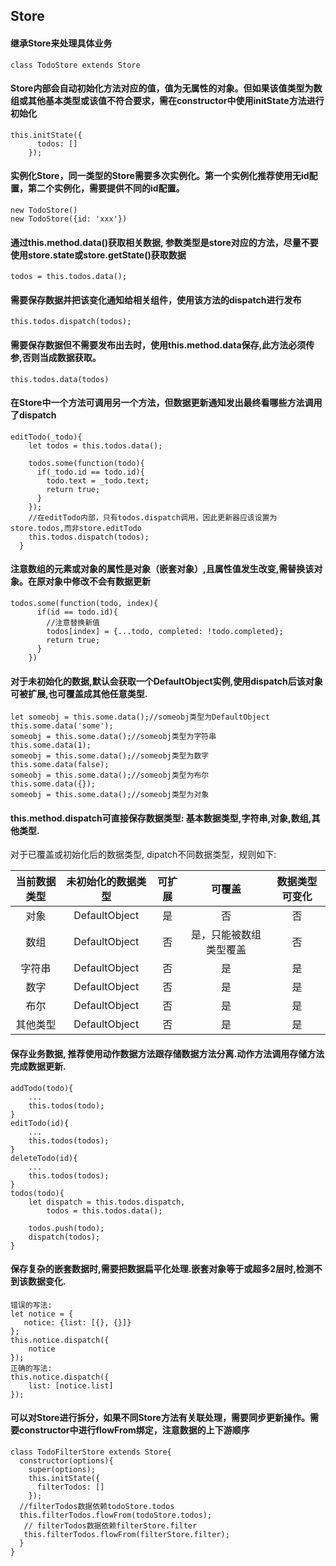 ## Store
 
#### 继承Store来处理具体业务 

```
class TodoStore extends Store
```

#### Store内部会自动初始化方法对应的值，值为无属性的对象。但如果该值类型为数组或其他基本类型或该值不符合要求，需在constructor中使用initState方法进行初始化

```
this.initState({
      todos: []
    });
``` 

#### 实例化Store，同一类型的Store需要多次实例化。第一个实例化推荐使用无id配置，第二个实例化，需要提供不同的id配置。


```
new TodoStore()
new TodoStore({id: 'xxx'})
```

#### 通过this.method.data()获取相关数据, 参数类型是store对应的方法，尽量不要使用store.state或store.getState()获取数据

```
todos = this.todos.data();
```

#### 需要保存数据并把该变化通知给相关组件，使用该方法的dispatch进行发布

```
this.todos.dispatch(todos);
```

#### 需要保存数据但不需要发布出去时，使用this.method.data保存,此方法必须传参,否则当成数据获取。

```
this.todos.data(todos)
```

#### 在Store中一个方法可调用另一个方法，但数据更新通知发出最终看哪些方法调用了dispatch

```
editTodo(_todo){
    let todos = this.todos.data();

    todos.some(function(todo){
      if(_todo.id == todo.id){
        todo.text = _todo.text;
        return true;
      }
    });
    //在editTodo内部，只有todos.dispatch调用，因此更新器应该设置为store.todos,而非store.editTodo
    this.todos.dispatch(todos);
  }
```

#### 注意数组的元素或对象的属性是对象（嵌套对象）,且属性值发生改变,需替换该对象。在原对象中修改不会有数据更新

```
todos.some(function(todo, index){
      if(id == todo.id){
        //注意替换新值
        todos[index] = {...todo, completed: !todo.completed};
        return true;
      }
    })
```

#### 对于未初始化的数据,默认会获取一个DefaultObject实例,使用dispatch后该对象可被扩展,也可覆盖成其他任意类型.

```
let someobj = this.some.data();//someobj类型为DefaultObject
this.some.data('some'); 
someobj = this.some.data();//someobj类型为字符串
this.some.data(1); 
someobj = this.some.data();//someobj类型为数字
this.some.data(false); 
someobj = this.some.data();//someobj类型为布尔
this.some.data({}); 
someobj = this.some.data();//someobj类型为对象
```

#### this.method.dispatch可直接保存数据类型: 基本数据类型,字符串,对象,数组,其他类型.
对于已覆盖或初始化后的数据类型, dipatch不同数据类型，规则如下:

| 当前数据类型 | 未初始化的数据类型 | 可扩展 | 可覆盖 | 数据类型可变化 |
| :-: | :-: | :-: | :-: | :-: |
| 对象 | DefaultObject | 是 | 否 | 否 |
| 数组 | DefaultObject | 否 | 是，只能被数组类型覆盖 | 否 |
| 字符串 | DefaultObject | 否 | 是 | 是 |
| 数字 | DefaultObject | 否 | 是 | 是 |
| 布尔 | DefaultObject | 否 | 是 | 是 |
| 其他类型 | DefaultObject | 否 | 是 | 是 |

#### 保存业务数据, 推荐使用动作数据方法跟存储数据方法分离.动作方法调用存储方法完成数据更新.

```
addTodo(todo){
    ...
    this.todos(todo);
}
editTodo(id){
    ...
    this.todos(todos);
}
deleteTodo(id){
    ...
    this.todos(todos);
}
todos(todo){
    let dispatch = this.todos.dispatch,
        todos = this.todos.data();

    todos.push(todo);
    dispatch(todos);
}
```

#### 保存复杂的嵌套数据时,需要把数据扁平化处理.嵌套对象等于或超多2层时,检测不到该数据变化.

```
错误的写法:
let notice = {
   notice: {list: [{}, {}]}
};
this.notice.dispatch({
    notice
});
正确的写法:
this.notice.dispatch({
    list: [notice.list]
});
```


#### 可以对Store进行拆分，如果不同Store方法有关联处理，需要同步更新操作。需要constructor中进行flowFrom绑定，注意数据的上下游顺序

```
class TodoFilterStore extends Store{
  constructor(options){
    super(options);
    this.initState({
      filterTodos: []
    });
  //filterTodos数据依赖todoStore.todos
  this.filterTodos.flowFrom(todoStore.todos);
   // filterTodos数据依赖filterStore.filter
   this.filterTodos.flowFrom(filterStore.filter);
  }
}
```



